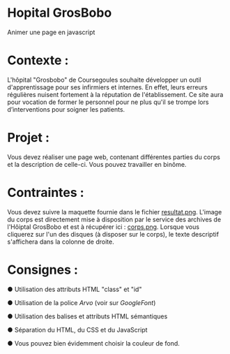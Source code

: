 # Hopital GrosBobo
Animer une page en javascript

# Contexte :
L'hôpital "Grosbobo" de Coursegoules souhaite développer un outil d'apprentissage pour ses infirmiers et internes. 
En effet, leurs erreurs régulières nuisent fortement à la réputation de l'établissement. 
Ce site aura pour vocation de former le personnel pour ne plus qu'il se trompe lors d’interventions pour soigner les patients.

# Projet :
Vous devez réaliser une page web, contenant différentes parties du corps et la description de celle-ci.
Vous pouvez travailler en binôme.

# Contraintes :
Vous devez suivre la maquette fournie dans le fichier [resultat.png](resultat.png).
L'image du corps est directement mise à disposition par le service des archives de l'Hôiptal GrosBobo et est à récupérer ici : [corps.png](corps.png). Lorsque vous cliquerez sur l'un des disques (à disposer sur le corps), le texte descriptif s'affichera dans la colonne de droite. 

# Consignes :
● Utilisation des attributs HTML "class" et "id"

● Utilisation de la police _Arvo_ (voir sur _GoogleFont_)

● Utilisation des balises et attributs HTML sémantiques

● Séparation du HTML, du CSS et du JavaScript

● Vous pouvez bien évidemment choisir la couleur de fond.

